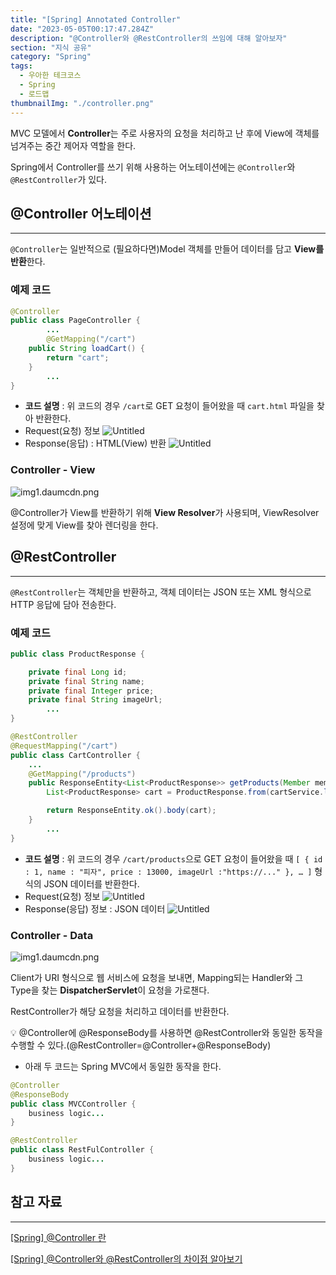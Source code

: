 ```yaml
---
title: "[Spring] Annotated Controller"
date: "2023-05-05T00:17:47.284Z"
description: "@Controller와 @RestController의 쓰임에 대해 알아보자"
section: "지식 공유" 
category: "Spring"
tags:
  - 우아한 테크코스
  - Spring
  - 로드맵
thumbnailImg: "./controller.png"
---
```


MVC 모델에서 **Controller**는 주로 사용자의 요청을 처리하고 난 후에 View에 객체를 넘겨주는 중간 제어자 역할을 한다.

Spring에서 Controller를 쓰기 위해 사용하는 어노테이션에는 `@Controller`와 `@RestController`가 있다.

## @Controller 어노테이션

---

`@Controller`는 일반적으로 (필요하다면)Model 객체를 만들어 데이터를 담고 **View를 반환**한다.

### 예제 코드

```java
@Controller
public class PageController {
		...
		@GetMapping("/cart")
    public String loadCart() {
        return "cart";
    }
		...
}
```

- **코드 설명** : 위 코드의 경우 `/cart`로 GET 요청이 들어왔을 때 `cart.html` 파일을 찾아 반환한다.
- Request(요청) 정보
  ![Untitled](request1.png)
- Response(응답) : HTML(View) 반환
  ![Untitled](response1.png)

### Controller - View

![img1.daumcdn.png](controller.png)

@Controller가 View를 반환하기 위해 **View Resolver**가 사용되며, ViewResolver 설정에 맞게 View를 찾아 렌더링을 한다.

## @RestController

---

`@RestController`는 객체만을 반환하고, 객체 데이터는 JSON 또는 XML 형식으로 HTTP 응답에 담아 전송한다.

### 예제 코드

```java
public class ProductResponse {

    private final Long id;
    private final String name;
    private final Integer price;
    private final String imageUrl;
		...
}
```

```java
@RestController
@RequestMapping("/cart")
public class CartController {
    ...
    @GetMapping("/products")
    public ResponseEntity<List<ProductResponse>> getProducts(Member member) {
        List<ProductResponse> cart = ProductResponse.from(cartService.loadCartProducts(member));

        return ResponseEntity.ok().body(cart);
    }
		...
}
```

- **코드 설명** : 위 코드의 경우 `/cart/products`으로 GET 요청이 들어왔을 때 `[ { id : 1, name : "피자", price : 13000, imageUrl :"https://..." }, … ]` 형식의 JSON 데이터를 반환한다.
- Request(요청) 정보
  ![Untitled](request2.png)
- Response(응답) 정보 : JSON 데이터
  ![Untitled](response2.png)

### Controller - Data

![img1.daumcdn.png](restController.png)

Client가 URI 형식으로 웹 서비스에 요청을 보내면, Mapping되는 Handler와 그 Type을 찾는 **DispatcherServlet**이 요청을 가로챈다.

RestController가 해당 요청을 처리하고 데이터를 반환한다.

<aside>
💡 @Controller에 @ResponseBody를 사용하면 @RestController와 동일한 동작을 수행할 수 있다.(@RestController=@Controller+@ResponseBody)

- 아래 두 코드는 Spring MVC에서 동일한 동작을 한다.

```java
@Controller
@ResponseBody
public class MVCController {
	business logic...
}
```

```java
@RestController
public class RestFulController {
	business logic...
}
```

</aside>

## 참고 자료

---

[[Spring] @Controller 란](https://sevendays.tistory.com/42)

[[Spring] @Controller와 @RestController의 차이점 알아보기](https://dev-coco.tistory.com/84)
